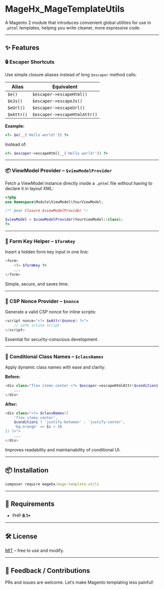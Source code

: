 # MageHx_MageTemplateUtils

A Magento 2 module that introduces convenient global utilities for use in `.phtml` templates, helping you write cleaner, more expressive code.

---

## ✨ Features

### 🔒 Escaper Shortcuts

Use simple closure aliases instead of long `$escaper` method calls:

| Alias     | Equivalent                     |
|-----------|--------------------------------|
| `$e()`     | `$escaper->escapeHtml()`       |
| `$eJs()`   | `$escaper->escapeJs()`         |
| `$eUrl()`  | `$escaper->escapeUrl()`        |
| `$eAttr()` | `$escaper->escapeHtmlAttr()`   |

**Example:**

```php
<?= $e(__('Hello world!')) ?>
````

Instead of:

```php
<?= $escaper->escapeHtml(__('Hello world!')) ?>
```
---

### 📦 ViewModel Provider – `$viewModelProvider`

Fetch a ViewModel instance directly inside a `.phtml` file without having to declare it in layout XML:

```php
<?php
use Namespace\Module\ViewModel\YourViewModel;

/** @var Closure $viewModelProvider */

$viewModel = $viewModelProvider(YourViewModel::class);
?>
```
---

### 🧾 Form Key Helper – `$formKey`

Insert a hidden form key input in one line:

```php
<form>
    <?= $formKey ?>
    ...
</form>
```

Simple, secure, and saves time.

---

### 🔐 CSP Nonce Provider – `$nonce`

Generate a valid CSP nonce for inline scripts:

```php
<script nonce="<?= $eAttr($nonce) ?>">
    // safe inline script
</script>
```

Essential for security-conscious development.

---

### 🎨 Conditional Class Names – `$classNames`

Apply dynamic class names with ease and clarity:

**Before:**

```php
<div class="flex items-center <?= $escaper->escapeHtmlAttr($condition1 ? 'justify-between' : 'justify-center') ?> <?= $escaper->escapeHtmlAttr($i > 10 ? 'bg-orange' : '') ?>">
    ...
</div>
```

**After:**

```php
<div class="<?= $classNames([
    'flex items-center',
    $condition1 ? 'justify-between' : 'justify-center',
    'bg-orange' => $i > 10
]) ?>">
    ...
</div>
```

Improves readability and maintainability of conditional UI.

---

## 📦 Installation

```cmd
composer require magehx/mage-template-utils
```

---

## 🔗 Requirements

* PHP **8.1+**

---

## 🛠️ License

[MIT](LICENSE) – free to use and modify.

---

## 💬 Feedback / Contributions

PRs and issues are welcome. Let’s make Magento templating less painful!


